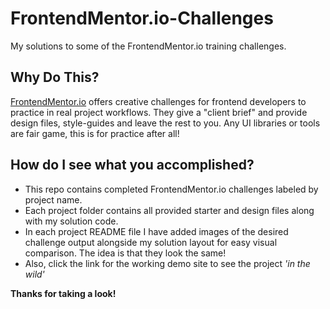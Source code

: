 # FrontendMentor.io-Challenges
My solutions to some of the FrontendMentor.io training challenges.


## Why Do This?
[FrontendMentor.io](https://www.frontendmentor.io/) offers creative challenges for frontend developers to practice in real project workflows.
They give a "client brief" and provide design files, style-guides and leave the rest to you. Any UI libraries or tools are fair game, this is for practice after all!

## How do I see what you accomplished?
- This repo contains completed FrontendMentor.io challenges labeled by project name.  
- Each project folder contains all provided starter and design files along with my solution code.
- In each project README file I have added images of the desired challenge output alongside my solution layout for easy visual comparison.  The idea is that they look the same!
- Also, click the link for the working demo site to see the project *'in the wild'*

**Thanks for taking a look!**
